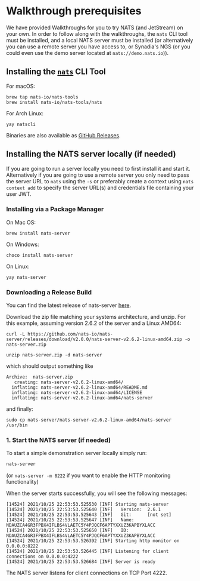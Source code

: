 # Walkthrough prerequisites

We have provided Walkthroughs for you to try NATS (and JetStream) on your own. In order to follow along with the walkthroughs, the `nats` CLI tool must be installed, and a local NATS server must be installed (or alternatively you can use a remote server you have access to, or Synadia's NGS (or you could even use the demo server located at `nats://demo.nats.io`)).

## Installing the [`nats`](/using-nats/nats-tools/nats%20CLI/readme.md) CLI Tool

For macOS:

```shell
brew tap nats-io/nats-tools
brew install nats-io/nats-tools/nats
```

For Arch Linux:

```shell
yay natscli
```

Binaries are also available as [GitHub Releases](https://github.com/nats-io/natscli/releases).

## Installing the NATS server locally (if needed)

If you are going to run a server locally you need to first install it and start it. Alternatively if you are going to use a remote server you only need to pass the server URL to `nats` using the `-s` or preferably create a context using `nats context add` to specify the server URL(s) and credentials file containing your user JWT.

### Installing via a Package Manager

On Mac OS:

```shell
brew install nats-server
```

On Windows:

```shell
choco install nats-server
```

On Linux:

```shell
yay nats-server
```

### Downloading a Release Build

You can find the latest release of nats-server [here](https://github.com/nats-io/nats-server/releases/latest).

Download the zip file matching your systems architecture, and unzip. For this example, assuming version 2.6.2 of the server and a Linux AMD64:

```shell
curl -L https://github.com/nats-io/nats-server/releases/download/v2.0.0/nats-server-v2.6.2-linux-amd64.zip -o nats-server.zip
```

```shell
unzip nats-server.zip -d nats-server
```
which should output something like
```text
Archive:  nats-server.zip
   creating: nats-server-v2.6.2-linux-amd64/
  inflating: nats-server-v2.6.2-linux-amd64/README.md
  inflating: nats-server-v2.6.2-linux-amd64/LICENSE
  inflating: nats-server-v2.6.2-linux-amd64/nats-server
```
and finally:
```shell
sudo cp nats-server/nats-server-v2.6.2-linux-amd64/nats-server /usr/bin
```

### 1. Start the NATS server (if needed)

To start a simple demonstration server locally simply run:

```bash
nats-server
```

(or `nats-server -m 8222` if you want to enable the HTTP monitoring functionality)

When the server starts successfully, you will see the following messages:

```text
[14524] 2021/10/25 22:53:53.525530 [INF] Starting nats-server
[14524] 2021/10/25 22:53:53.525640 [INF]   Version:  2.6.1
[14524] 2021/10/25 22:53:53.525643 [INF]   Git:      [not set]
[14524] 2021/10/25 22:53:53.525647 [INF]   Name:     NDAUZCA4GR3FPBX4IFLBS4VLAETC5Y4PJQCF6APTYXXUZ3KAPBYXLACC
[14524] 2021/10/25 22:53:53.525650 [INF]   ID:       NDAUZCA4GR3FPBX4IFLBS4VLAETC5Y4PJQCF6APTYXXUZ3KAPBYXLACC
[14524] 2021/10/25 22:53:53.526392 [INF] Starting http monitor on 0.0.0.0:8222
[14524] 2021/10/25 22:53:53.526445 [INF] Listening for client connections on 0.0.0.0:4222
[14524] 2021/10/25 22:53:53.526684 [INF] Server is ready
```

The NATS server listens for client connections on TCP Port 4222.